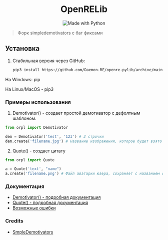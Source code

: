 <h1 align="center">OpenRELib</h1>
<p align="center">
    <img alt="Made with Python" src="https://img.shields.io/badge/Made%20with-Python-%23FFD242?logo=python&logoColor=white">
    <blockquote>Форк simpledemotivators с баг фиксами</blockquote>



## Установка
1) Стабильная версия через GitHub: 
   
   ```sh
   pip3 install https://github.com/Daemon-RE/openre-pylib/archive/main/openre-pylib.zip --upgrade
   ```


На Windows: pip

На Linux/MacOS - pip3

### Примеры использования
1. Demotivator() - создает простой демотиватор с дефолтным шаблоном.
```python
from orpl import Demotivator

dem = Demotivator('test', '123') # 2 строчки
dem.create('filename.jpg') # Название изображения, которое будет взято за основу демотиватора
```

2. Quote() - создает цитату
```python 
from orpl import Quote

a = Quote('text', "name")
a.create('filename.png') # Файл аватарки юзера, сохраняет с названием qresult.jpg
```

### Документация
* [Demotivator() - подробная документация](./docs/demotivator.md)
* [Quote() - подробная документация](./docs/quote.md)
* [Возможные ошибки](./docs/errors.md)

### Credits
* [SmpleDemotivators](https://github.com/Infqq/simpledemotivators)
